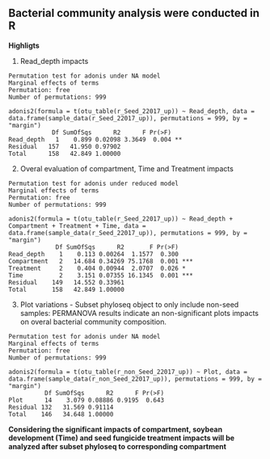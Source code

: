 ## Bacterial community analysis were conducted in R

**Highligts**

1. Read_depth impacts

```
Permutation test for adonis under NA model
Marginal effects of terms
Permutation: free
Number of permutations: 999

adonis2(formula = t(otu_table(r_Seed_22017_up)) ~ Read_depth, data = data.frame(sample_data(r_Seed_22017_up)), permutations = 999, by = "margin")
            Df SumOfSqs      R2      F Pr(>F)      
Read_depth   1    0.899 0.02098 3.3649  0.004 **
Residual   157   41.950 0.97902                 
Total      158   42.849 1.00000  
```
2. Overal evaluation of compartment, Time and Treatment impacts

```
Permutation test for adonis under reduced model
Marginal effects of terms
Permutation: free
Number of permutations: 999

adonis2(formula = t(otu_table(r_Seed_22017_up)) ~ Read_depth + Compartment + Treatment + Time, data = data.frame(sample_data(r_Seed_22017_up)), permutations = 999, by = "margin")
             Df SumOfSqs      R2       F Pr(>F)    
Read_depth    1    0.113 0.00264  1.1577  0.300    
Compartment   2   14.684 0.34269 75.1768  0.001 ***
Treatment     2    0.404 0.00944  2.0707  0.026 *  
Time          2    3.151 0.07355 16.1345  0.001 ***
Residual    149   14.552 0.33961                   
Total       158   42.849 1.00000    
```
3. Plot variations - Subset phyloseq object to only include non-seed samples: PERMANOVA results indicate an non-significant plots impacts on overal bacterial community composition.

```
Permutation test for adonis under NA model
Marginal effects of terms
Permutation: free
Number of permutations: 999

adonis2(formula = t(otu_table(r_non_Seed_22017_up)) ~ Plot, data = data.frame(sample_data(r_non_Seed_22017_up)), permutations = 999, by = "margin")
          Df SumOfSqs      R2      F Pr(>F)
Plot      14    3.079 0.08886 0.9195  0.643
Residual 132   31.569 0.91114              
Total    146   34.648 1.00000
```

**Considering the significant impacts of compartment, soybean development (Time) and seed fungicide treatment impacts will be analyzed after subset phyloseq to corresponding compartment**
